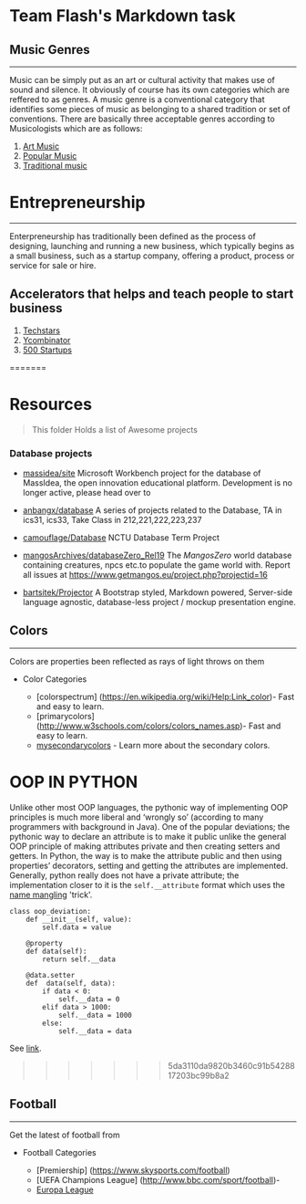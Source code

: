 
# Team Flash's Markdown task

## Music Genres
---------------
   Music can be simply put as an art or cultural activity that makes use of sound and silence. It obviously of course has its own categories which are reffered to as genres. A music genre is a conventional category that identifies some pieces of music as belonging to a shared tradition or set of conventions.
   There are basically three acceptable genres according to Musicologists which are as follows:
 1. [Art Music](https://en.wikipedia.org/Art_Music)
 2. [Popular Music](https://en.wikipedia.org/Popular_Music)
 3. [Traditional music](https://en.wikipedia.org/Traditional_Music)

# Entrepreneurship 
---
Enterpreneurship has traditionally been defined as the process of designing, launching and running a new
business, which typically begins as a small business, such as a startup company, offering a product, process or service for sale or hire.

## Accelerators that helps and teach people to start business
1. [Techstars](http://techstars.com)
2. [Ycombinator](http://ycombinator.com)
3. [500 Startups](http://500.co)

=======
# Resources

> This folder Holds a list of Awesome projects

### Database projects
* [massidea/site]
  Microsoft Workbench project for the database of MassIdea, the open innovation educational platform. Development is no longer active, please head over to

* [anbangx/database]
A series of projects related to the Database, TA in ics31, ics33, Take Class in 212,221,222,223,237

* [camouflage/Database]
NCTU Database Term Project

* [mangosArchives/databaseZero_Rel19]
 The *MangosZero* world database containing creatures, npcs etc.to populate the game world with. Report all issues at https://www.getmangos.eu/project.php?projectid=16

* [bartsitek/Projector]
A Bootstrap styled, Markdown powered, Server-side language agnostic, database-less project / mockup presentation engine.

[massidea/site]: <http://github.com/massidea/site>
[anbangx/database]: <https://github.com/anbangx/database>
[camouflage/Database]: <https://github.com/camouflage/Database>
[mangosArchives/databaseZero_Rel19]: <https://github.com/mangosArchives/databaseZero_Rel19>


## Colors


-------------

Colors are properties been reflected as rays of light throws on them

* Color Categories

  * [colorspectrum] (https://en.wikipedia.org/wiki/Help:Link_color)- Fast and easy to learn. 
  * [primarycolors] (http://www.w3schools.com/colors/colors_names.asp)- Fast and easy to learn. 
  * [mysecondarycolors](http://stackoverflow.com/questions/4774022/whats-default-html-css-link-color) - Learn more about the secondary colors. 

[bartsitek/Projector]: <https://github.com/bartsitek/Projector>

# OOP IN PYTHON

Unlike other most OOP languages, the pythonic way of implementing OOP principles is much more liberal and ‘wrongly so’ (according to many programmers with background in Java).
One of the popular deviations; the pythonic way to declare an attribute is to make it public unlike the general OOP principle of making attributes private and then creating setters and getters. In Python, the way is to make the attribute public and then using properties’ decorators, setting and getting the attributes are implemented.
Generally, python really does not have a private attribute; the implementation closer to it is the `self.__attribute` format which uses the [name mangling](https://en.wikipedia.org/wiki/Name_mangling) 'trick'.
~~~~
class oop_deviation:
	def __init__(self, value):
		self.data = value
	
	@property
    def data(self):
	    return self.__data
	    
    @data.setter
    def  data(self, data):
        if data < 0:
            self.__data = 0
        elif data > 1000:
            self.__data = 1000
        else:
            self.__data = data
~~~~

See [link](http://www.python-course.eu/python3_properties.php).
>>>>>>> 5da3110da9820b3460c91b5428817203bc99b8a2



## Football

-------------


Get the latest of football from 

* Football Categories

  * [Premiership] (https://www.skysports.com/football) 
  * [UEFA Champions League] (http://www.bbc.com/sport/football)- 
  * [Europa League](http://www.talksport.com/football) 
